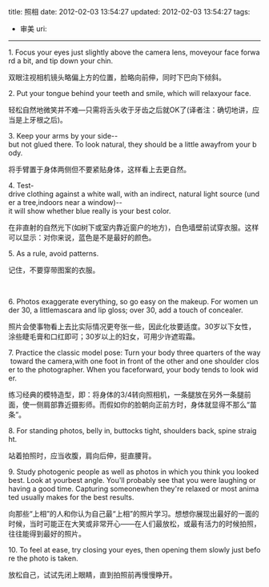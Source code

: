 title: 照相
date: 2012-02-03 13:54:27
updated: 2012-02-03 13:54:27
tags: 
 - 审美
uri: 
---

<span>1.<span> </span>Focus<span> </span>your<span> </span>eyes<span> </span>just<span> </span>slightly<span> </span>above<span> </span>the<span> </span>camera<span> </span>lens,<span> </span>moveyour<span> </span>face<span> </span>forward<span> </span>a<span> </span>bit,<span> </span>and<span> </span>tip<span> </span>down<span> </span>your<span> </span>chin.</span>

<span>双眼注视相机镜头略偏上方的位置，脸略向前伸，同时下巴向下倾斜。</span>

 <span></span> 

<span>2.<span> </span>Put<span> </span>your<span> </span>tongue<span> </span>behind<span> </span>your<span> </span>teeth<span> </span>and<span> </span>smile,<span> </span>which<span> </span>will<span> </span>relaxyour<span> </span>face.</span>

<span>轻松自然地微笑并不难</span><span>—</span><span>只需将舌头收于牙齿之后就</span><span>OK</span><span>了</span><span>(</span><span>译者注：确切地讲，应当是上牙根之后</span><span>)</span><span>。</span>

 <span></span> 

<span>3.<span> </span>Keep<span> </span>your<span> </span>arms<span> </span>by<span> </span>your<span> </span>side--but<span> </span>not<span> </span>glued<span> </span>there.<span> </span>To<span> </span>look<span> </span>natural,<span> </span>they<span> </span>should<span> </span>be<span> </span>a<span> </span>little<span> </span>awayfrom<span> </span>your<span> </span>body.</span>

<span>将手臂置于身体两侧但不要紧贴身体，这样看上去更自然。</span>

 <span></span> 

<span>4.<span> </span>Test-drive<span> </span>clothing<span> </span>against<span> </span>a<span> </span>white<span> </span>wall,<span> </span>with<span> </span>an<span> </span>indirect,<span> </span>natural<span> </span>light<span> </span>source<span> </span>(under<span> </span>a<span> </span>tree,indoors<span> </span>near<span> </span>a<span> </span>window)--it<span> </span>will<span> </span>show<span> </span>whether<span> </span>blue<span> </span>really<span> </span>is<span> </span>your<span> </span>best<span> </span>color.</span>

<span>在非直射的自然光下</span><span>(</span><span>如树下或室内靠近窗户的地方</span><span>)</span><span>，白色墙壁前试穿衣服。这样可以显示：对你来说，蓝色是不是最好的颜色。</span>

 <span></span> 

<span>5.<span> </span>As<span> </span>a<span> </span>rule,<span> </span>avoid<span> </span>patterns.</span>

<span>记住，不要穿带图案的衣服。</span>

<span> </span>

<span>6.<span> </span>Photos<span> </span>exaggerate<span> </span>everything,<span> </span>so<span> </span>go<span> </span>easy<span> </span>on<span> </span>the<span> </span>makeup.<span> </span>For<span> </span>women<span> </span>under<span> </span>30,<span> </span>a<span> </span>littlemascara<span> </span>and<span> </span>lip<span> </span>gloss;<span> </span>over<span> </span>30,<span> </span>add<span> </span>a<span> </span>touch<span> </span>of<span> </span>concealer.</span>

<span>照片会使事物看上去比实际情况更夸张一些，因此化妆要适度。</span><span>30</span><span>岁以下女性，涂些睫毛膏和口红即可；</span><span>30</span><span>岁以上的妇女，可用少许遮瑕霜。</span> 

<span>7.<span> </span>Practice<span> </span>the<span> </span>classic<span> </span>model<span> </span>pose:<span> </span>Turn<span> </span>your<span> </span>body<span> </span>three<span> </span>quarters<span> </span>of<span> </span>the<span> </span>way<span> </span>toward<span> </span>the<span> </span>camera,with<span> </span>one<span> </span>foot<span> </span>in<span> </span>front<span> </span>of<span> </span>the<span> </span>other<span> </span>and<span> </span>one<span> </span>shoulder<span> </span>closer<span> </span>to<span> </span>the<span> </span>photographer.<span> </span>When<span> </span>you<span> </span>faceforward,<span> </span>your<span> </span>body<span> </span>tends<span> </span>to<span> </span>look<span> </span>wider.</span>

<span>练习经典的模特造型，即：将身体的</span><span>3/4</span><span>转向照相机，一条腿放在另外一条腿前面，使一侧肩部靠近摄影师。而假如你的脸朝向正前方时，身体就显得不那么</span><span>“</span><span>苗条</span><span>”</span><span>。</span>

 <span></span> 

<span>8.<span> </span>For<span> </span>standing<span> </span>photos,<span> </span>belly<span> </span>in,<span> </span>buttocks<span> </span>tight,<span> </span>shoulders<span> </span>back,<span> </span>spine<span> </span>straight.</span>

<span>站着拍照时，应当收腹，肩向后伸，挺直腰背。</span>

 <span></span> 

<span>9.<span> </span>Study<span> </span>photogenic<span> </span>people<span> </span>as<span> </span>well<span> </span>as<span> </span>photos<span> </span>in<span> </span>which<span> </span>you<span> </span>think<span> </span>you<span> </span>looked<span> </span>best.<span> </span>Look<span> </span>at<span> </span>yourbest<span> </span>angle.<span> </span>You'll<span> </span>probably<span> </span>see<span> </span>that<span> </span>you<span> </span>were<span> </span>laughing<span> </span>or<span> </span>having<span> </span>a<span> </span>good<span> </span>time.<span> </span>Capturing<span> </span>someonewhen<span> </span>they're<span> </span>relaxed<span> </span>or<span> </span>most<span> </span>animated<span> </span>usually<span> </span>makes<span> </span>for<span> </span>the<span> </span>best<span> </span>results.</span>

<span>向那些</span><span>“</span><span>上相</span><span>”</span><span>的人和你认为自己最</span><span>“</span><span>上相</span><span>”</span><span>的照片学习。想想你展现出最好的一面的时候，当时可能正在大笑或非常开心</span><span>——</span><span>在人们最放松，或最有活力的时候拍照，往往能得到最好的照片。</span>

 <span></span> 

<span>10.<span> </span>To<span> </span>feel<span> </span>at<span> </span>ease,<span> </span>try<span> </span>closing<span> </span>your<span> </span>eyes,<span> </span>then<span> </span>opening<span> </span>them<span> </span>slowly<span> </span>just<span> </span>before<span> </span>the<span> </span>photo<span> </span>is<span> </span>taken.</span>

<span>放松自己，试试先闭上眼睛，直到拍照前再慢慢睁开。</span>